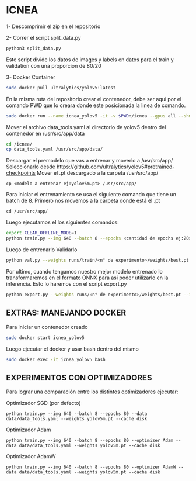 # ICNEA

1- Descomprimir el zip en el repositorio

2- Correr el script split_data.py


```bash
python3 split_data.py
```

Este script divide los datos de images y labels en datos para el train y validation con una proporcion de 80/20


3- Docker Container

```bash
sudo docker pull ultralytics/yolov5:latest

```

En la misma ruta del repositorio crear el contenedor, debe ser aqui por el comando PWD que lo creara donde este posicionada la linea de comando.

```bash
sudo docker run --name icnea_yolov5 -it -v $PWD:/icnea --gpus all --shm-size=8gb ultralytics/yolov5:latest

```

Mover el archivo data_tools.yaml al directorio de yolov5 dentro del contenedor en /usr/src/app/data

```bash
cd /icnea/
cp data_tools.yaml /usr/src/app/data/

```

Descargar el premodelo que vas a entrenar y moverlo a /usr/src/app/
Seleccionarlo desde https://github.com/ultralytics/yolov5#pretrained-checkpoints
Mover el .pt descargado a la carpeta /usr/src/app/

```
cp <modelo a entrenar ej:yolov5m.pt> /usr/src/app/
```

Para iniciar el entrenamiento se usa el siguiente comando que tiene un batch de 8. Primero nos movemos a la carpeta donde está el .pt
```
cd /usr/src/app/
```
Luego ejecutamos el los siguientes comandos:
```bash
export CLEAR_OFFLINE_MODE=1
python train.py --img 640 --batch 8 --epochs <cantidad de epochs ej:20> --data data/data_tools.yaml --weights <modelo a entrenar ej:yolov5m.pt> 

```

Luego de entrenarlo Validarlo

```bash
python val.py --weights runs/train/<n° de experimento>/weights/best.pt --data data/data_tools.yaml --batch 8 --img 640 --half

```
Por ultimo, cuando tengamos nuestro mejor modelo entrenado lo transformaremos en el formato ONNX para asi poder utilizarlo en la inferencia.
Esto lo haremos con el script export.py

```bash
python export.py --weights runs/<n° de experimento>/weights/best.pt --include onnx
```

## EXTRAS: MANEJANDO DOCKER

Para iniciar un contenedor creado

```bash
sudo docker start icnea_yolov5

```

Luego ejecutar el docker y usar bash dentro del mismo


```bash
sudo docker exec -it icnea_yolov5 bash

```

## EXPERIMENTOS CON OPTIMIZADORES

Para lograr una comparación entre los distintos optimizadores ejecutar:

Optimizador SGD (por defecto)
```
python train.py --img 640 --batch 8 --epochs 80 --data data/data_tools.yaml --weights yolov5m.pt --cache disk
```

Optimizador Adam
```
python train.py --img 640 --batch 8 --epochs 80 --optimizer Adam --data data/data_tools.yaml --weights yolov5m.pt --cache disk
```

Optimizador AdamW
```
python train.py --img 640 --batch 8 --epochs 80 --optimizer AdamW --data data/data_tools.yaml --weights yolov5m.pt --cache disk
```


